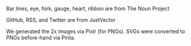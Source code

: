 Bar lines, eye, fork, gauge, heart, ribbon are from The Noun Project

GitHub, RSS, and Twitter are from JustVector

We generated the 2x images via Pixlr (for PNGs). SVGs were converted to PNGs before-hand via Pinta.
